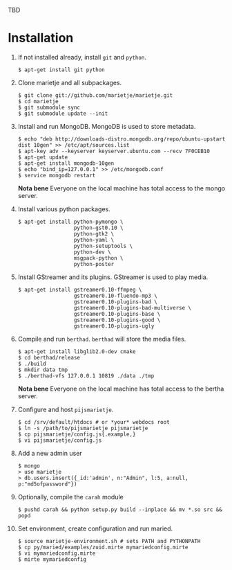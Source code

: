 TBD

Installation
============

1.  If not installed already, install `git` and `python`.

    ```
    $ apt-get install git python
    ```

2.  Clone marietje and all subpackages.
   
    ```
    $ git clone git://github.com/marietje/marietje.git
    $ cd marietje
    $ git submodule sync
    $ git submodule update --init
    ```
   
3.  Install and run MongoDB.  MongoDB is used to store metadata.
   
    ```
    $ echo "deb http://downloads-distro.mongodb.org/repo/ubuntu-upstart dist 10gen" >> /etc/apt/sources.list
    $ apt-key adv --keyserver keyserver.ubuntu.com --recv 7F0CEB10
    $ apt-get update
    $ apt-get install mongodb-10gen
    $ echo "bind_ip=127.0.0.1" >> /etc/mongodb.conf
    $ service mongodb restart
    ```
    
    **Nota bene** Everyone on the local machine has total access to the
    mongo server.
   
4.  Install various python packages.
   
    ```
    $ apt-get install python-pymongo \
                      python-gst0.10 \
                      python-gtk2 \
                      python-yaml \
                      python-setuptools \
                      python-dev \
                      msgpack-python \
                      python-poster
    ```

5.  Install GStreamer and its plugins. GStreamer is used to play media.
   
    ```
    $ apt-get install gstreamer0.10-ffmpeg \
                      gstreamer0.10-fluendo-mp3 \
                      gstreamer0.10-plugins-bad \
                      gstreamer0.10-plugins-bad-multiverse \
                      gstreamer0.10-plugins-base \
                      gstreamer0.10-plugins-good \
                      gstreamer0.10-plugins-ugly
    ```

6.  Compile and run `berthad`.  `berthad` will store the media files.
    
    ```
    $ apt-get install libglib2.0-dev cmake
    $ cd berthad/release
    $ ./build
    $ mkdir data tmp
    $ ./berthad-vfs 127.0.0.1 10819 ./data ./tmp
    ```
    
    **Nota bene** Everyone on the local machine has total access to the
    bertha server.
    
7.  Configure and host `pijsmarietje`.
   
    ```
    $ cd /srv/default/htdocs # or *your* webdocs root
    $ ln -s /path/to/pijsmarietje pijsmarietje
    $ cp pijsmarietje/config.js{.example,}
    $ vi pijsmarietje/config.js
    ```
    
8.  Add a new admin user
    
    ```
    $ mongo
    > use marietje
    > db.users.insert({_id:'admin', n:"Admin", l:5, a:null, p:"md5ofpassword"})
    ```

9.  Optionally, compile the `carah` module

    ```
    $ pushd carah && python setup.py build --inplace && mv *.so src && popd
    ```
    
10. Set environment, create configuration and run maried. 
    
    ```
    $ source marietje-environment.sh # sets PATH and PYTHONPATH
    $ cp py/maried/examples/zuid.mirte mymariedconfig.mirte
    $ vi mymariedconfig.mirte
    $ mirte mymariedconfig
    ```
